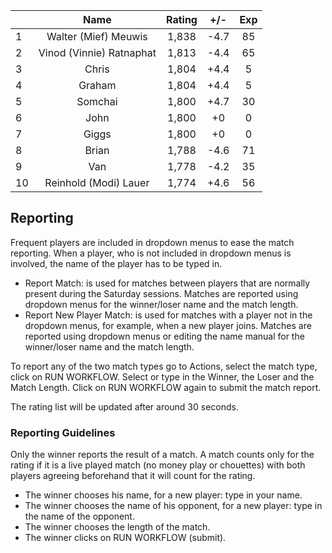 | |Name|Rating|+/-|Exp|
|-|:--:|:----:|:-:|:-:|
|1|Walter (Mief) Meuwis|1,838|-4.7|85|
|2|Vinod (Vinnie) Ratnaphat|1,813|-4.4|65|
|3|Chris|1,804|+4.4|5|
|4|Graham|1,804|+4.4|5|
|5|Somchai|1,800|+4.7|30|
|6|John|1,800|+0|0|
|7|Giggs|1,800|+0|0|
|8|Brian|1,788|-4.6|71|
|9|Van|1,778|-4.2|35|
|10|Reinhold (Modi) Lauer|1,774|+4.6|56|

 

## Reporting

Frequent players are included in dropdown menus to ease the match reporting.
When a player, who is not included in dropdown menus is involved, the name of the player has to be typed in.

- Report Match:  is used for matches between players that are normally present during the Saturday sessions.
Matches are reported using dropdown menus for the winner/loser name and the match length.
- Report New Player Match:  is used for matches with a player not in the dropdown menus, for example, when a new player joins.
Matches are reported using dropdown menus or editing the name manual for the winner/loser name and the match length.

To report any of the two match types go to Actions, select the match type, click on RUN WORKFLOW.
Select or type in the Winner, the Loser and the Match Length.
Click on RUN WORKFLOW again to submit the match report.

The rating list will be updated after around 30 seconds.

### Reporting Guidelines

Only the winner reports the result of a match.
A match counts only for the rating if it is a live played match (no money play or chouettes)
with both players agreeing beforehand that it will count for the rating.

- The winner chooses his name, for a new player: type in your name.
- The winner chooses the name of his opponent, for a new player: type in the name of the opponent.
- The winner chooses the length of the match.
- The winner clicks on RUN WORKFLOW (submit).
